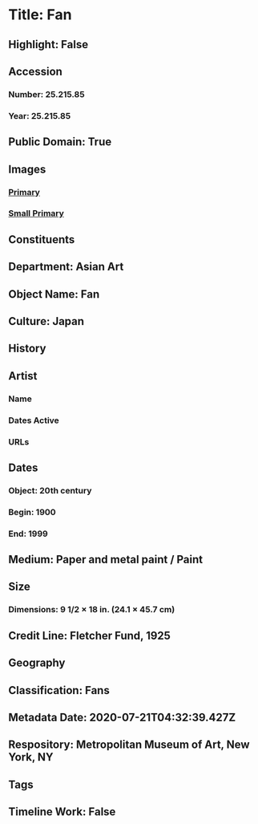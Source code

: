 # Title: Fan
## Highlight: False
## Accession
### Number: 25.215.85
### Year: 25.215.85
## Public Domain: True
## Images
### [Primary](https://images.metmuseum.org/CRDImages/as/original/62756.jpg)
### [Small Primary](https://images.metmuseum.org/CRDImages/as/web-large/62756.jpg)
## Constituents
## Department: Asian Art
## Object Name: Fan
## Culture: Japan
## History
## Artist
### Name
### Dates Active
### URLs
## Dates
### Object: 20th century
### Begin: 1900
### End: 1999
## Medium: Paper and metal paint / Paint
## Size
### Dimensions: 9 1/2 × 18 in. (24.1 × 45.7 cm)
## Credit Line: Fletcher Fund, 1925
## Geography
## Classification: Fans
## Metadata Date: 2020-07-21T04:32:39.427Z
## Respository: Metropolitan Museum of Art, New York, NY
## Tags
## Timeline Work: False